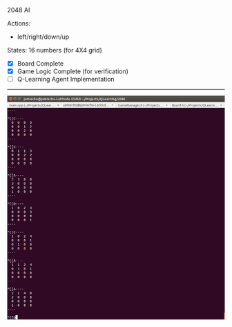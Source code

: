 2048 AI

Actions:
- left/right/down/up

States:
16 numbers (for 4X4 grid)

- [x] Board Complete
- [x] Game Logic Complete (for verification)
- [ ] Q-Learning Agent Implementation

---
![Running](images/game.png)
